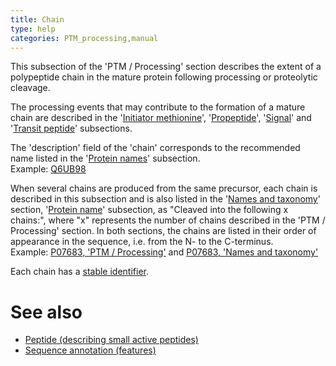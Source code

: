 ```yaml
---
title: Chain
type: help
categories: PTM_processing,manual
---
```


This subsection of the 'PTM / Processing' section describes the extent of a polypeptide chain in the mature protein following processing or proteolytic cleavage.

The processing events that may contribute to the formation of a mature chain are described in the '[Initiator methionine](https://www.uniprot.org/help/init_met)', '[Propeptide](https://www.uniprot.org/help/propep)', '[Signal](https://www.uniprot.org/help/signal)' and '[Transit peptide](https://www.uniprot.org/help/transit)' subsections.

The 'description' field of the 'chain' corresponds to the recommended name listed in the '[Protein names](https://www.uniprot.org/help/protein_names)' subsection.  
Example: [Q6UB98](https://www.uniprot.org/uniprotkb/Q6UB98#ptm_processing)

When several chains are produced from the same precursor, each chain is described in this subsection and is also listed in the '[Names and taxonomy](https://www.uniprot.org/help/names_and_taxonomy_section)' section, '[Protein name](https://www.uniprot.org/help/protein_names)' subsection, as "Cleaved into the following x chains:", where "x" represents the number of chains described in the 'PTM / Processing' section. In both sections, the chains are listed in their order of appearance in the sequence, i.e. from the N- to the C-terminus.  
Example: [P07683, 'PTM / Processing'](https://www.uniprot.org/uniprotkb/P07683#ptm_processing) and [P07683, 'Names and taxonomy'](https://www.uniprot.org/uniprotkb/P07683#names_and_taxonomy)

Each chain has a [stable identifier](https://www.uniprot.org/help/sequence_annotation#annotation_id).

# See also

-   [Peptide (describing small active peptides)](https://www.uniprot.org/help/peptide)
-   [Sequence annotation (features)](https://www.uniprot.org/help/sequence_annotation)
